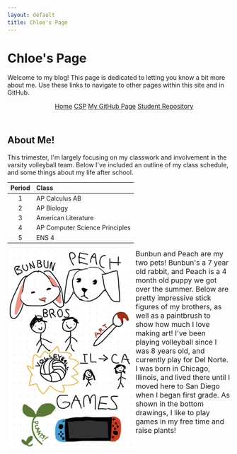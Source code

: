 ```yaml
---
layout: default
title: Chloe's Page
---
```



<h1> Chloe's Page </h1>
<p> Welcome to my blog! This page is dedicated to letting you know a bit more about me. Use these links to navigate to other pages within this site and in GitHub.</p>
<header class="site-header">

  <div id="header">
    <style>
      li {
        display: inline;
      }
    </style>
      <nav>
        <ul>
         <li class="fork"><a href="{{site.baseurl}}/">Home</a></li>
         <li class="fork"><a href="{{site.baseurl}}/csp">CSP</a></li>
         <li class="fork"><a href="https://github.com/chloekeirn">My GitHub Page</a></li>
         <li class="fork"><a href="https://github.com/chloekeirn/student">Student Repository</a></li>
       </ul>
     </nav>
  </div><!-- end header -->
</header>

<h2> About Me! </h2>
<p> This trimester, I'm largely focusing on my classwork and involvement in the varsity volleyball team. Below I've included an outline of my class schedule, and some things about my life after school. </p>

| Period | Class |
| :---: | :--- |
| 1 | AP Calculus AB |
| 2 | AP Biology |
| 3 | American Literature |
| 4 | AP Computer Science Principles |
| 5 | ENS 4 |

<p><img src="freeform.jpg" alt="freeform drawing about me" style="float:left;width:289.8px;height:451.15px;"><font size="3">
Bunbun and Peach are my two pets! Bunbun's a 7 year old rabbit, and Peach is a 4 month old puppy we got over the summer. Below are pretty impressive stick figures of my brothers, as well as a paintbrush to show how much I love making art! I've been playing volleyball since I was 8 years old, and currently play for Del Norte. I was born in Chicago, Illinois, and lived there until I moved here to San Diego when I began first grade. As shown in the bottom drawings, I like to play games in my free time and raise plants!</font></p>
